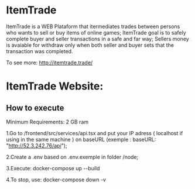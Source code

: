 # ItemTrade

ItemTrade is a WEB Plataform that itermediates trades between persons who wants to sell or buy items of online games;
ItemTrade goal is to safely complete buyer and seller transactions in a safe and far way;
Sellers money is avaiable for withdraw only when both seller and buyer sets that the transaction was completed.

To see more: http://itemtrade.trade/

# ItemTrade Website:



## How to execute

Minimum Requirements: 2 GB ram

1.Go to /frontend/src/services/api.tsx and put your IP adress ( localhost if using in the same machine ) on baseURL (exemple : baseURL: "http://52.3.242.76/api");

2.Create a .env based on .env.exemple in folder /node;

3.Execute: docker-compose up --build

4.To stop, use: docker-compose down -v
